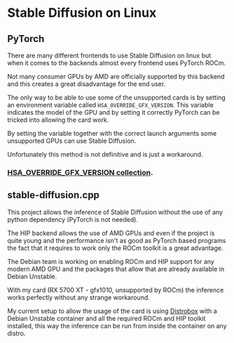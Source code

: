 # Stable Diffusion on Linux

## PyTorch

There are many different frontends to use Stable Diffusion on linux but when it comes to the backends almost every frontend uses PyTorch ROCm.

Not many consumer GPUs by AMD are officially supported by this backend and this creates a great disadvantage for the end user.

The only way to be able to use some of the unsupported cards is by setting an environment variable called `HSA_OVERRIDE_GFX_VERSION`. This variable indicates the model of the GPU and by setting it correctly PyTorch can be tricked into allowing the card work.

By setting the variable together with the correct launch arguments some unsupported GPUs can use Stable Diffusion.

Unfortunately this method is not definitive and is just a workaround.

### [HSA_OVERRIDE_GFX_VERSION collection](https://github.com/DaniAndTheWeb/sd-data-amd-gpu/blob/main/linux/HSA_GFX_VERSION.MD).

## stable-diffusion.cpp

This project allows the inference of Stable Diffusion without the use of any python dependency (PyTorch is not needed).

The HIP backend allows the use of AMD GPUs and even if the project is quite young and the performance isn't as good as PyTorch based programs the fact that it requires to work only the ROCm toolkit is a great advantage.

The Debian team is working on enabling ROCm and HIP support for any modern AMD GPU and the packages that allow that are already available in Debian Unstable.

With my card (RX 5700 XT - gfx1010, unsupported by ROCm) the inference works perfectly without any strange workaround.

My current setup to allow the usage of the card is using [Distrobox](https://distrobox.it/) with a Debian Unstable container and all the required ROCm and HIP toolkit installed, this way the inference can be run from inside the container on any distro.
